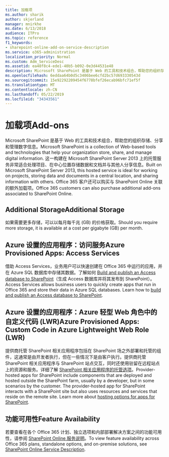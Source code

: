 ```yaml
---
title: 加载项
ms.author: sharik
author: skjerland
manager: mnirkhe
ms.date: 6/13/2018
audience: ITPro
ms.topic: reference
f1_keywords:
- sharepoint-online-add-on-service-description
ms.service: o365-administration
localization_priority: Normal
ms.custom: Adm_ServiceDesc
ms.assetid: ea48f8c4-ede1-40b5-b092-0e3d44531e48
description: Microsoft SharePoint 是基于 Web 的工具和技术组合，帮助您的组织存储、分享和管理数字信息。 这一构建在 Microsoft SharePoint Server 2013 上的托管服务非常适合处理项目、在中心位置存储数据和文档并与其他人分享信息。 Office 365 客户还可以购买与 SharePoint Online 关联的额外加载项。
ms.openlocfilehash: 6eddaa64b0d5c3406bee6cfd2bc57d693330543d
ms.sourcegitcommit: 15e92292209454f6778bfef26ecab96bfc71ef5f
ms.translationtype: MT
ms.contentlocale: zh-CN
ms.lasthandoff: 05/22/2019
ms.locfileid: "34343561"
---
```

# <a name="add-ons"></a><span data-ttu-id="4bcfc-105">加载项</span><span class="sxs-lookup"><span data-stu-id="4bcfc-105">Add-ons</span></span>

<span data-ttu-id="4bcfc-106">Microsoft SharePoint 是基于 Web 的工具和技术组合，帮助您的组织存储、分享和管理数字信息。</span><span class="sxs-lookup"><span data-stu-id="4bcfc-106">Microsoft SharePoint is a collection of Web-based tools and technologies that help your organization store, share, and manage digital information.</span></span> <span data-ttu-id="4bcfc-107">这一构建在 Microsoft SharePoint Server 2013 上的托管服务非常适合处理项目、在中心位置存储数据和文档并与其他人分享信息。</span><span class="sxs-lookup"><span data-stu-id="4bcfc-107">Built on Microsoft SharePoint Server 2013, this hosted service is ideal for working on projects, storing data and documents in a central location, and sharing information with others.</span></span> <span data-ttu-id="4bcfc-108">Office 365 客户还可以购买与 SharePoint Online 关联的额外加载项。</span><span class="sxs-lookup"><span data-stu-id="4bcfc-108">Office 365 customers can also purchase additional add-ons associated to SharePoint Online.</span></span>
  
## <a name="additional-storage"></a><span data-ttu-id="4bcfc-109">Additional Storage</span><span class="sxs-lookup"><span data-stu-id="4bcfc-109">Additional Storage</span></span>
<span data-ttu-id="4bcfc-110"><a name="bkmk_AdditionalStorage"> </a></span><span class="sxs-lookup"><span data-stu-id="4bcfc-110"></span></span>

<span data-ttu-id="4bcfc-111">如果需要更多存储，可以以每月每千兆 (GB) 的价格获取。</span><span class="sxs-lookup"><span data-stu-id="4bcfc-111">Should you require more storage, it is available at a cost per gigabyte (GB) per month.</span></span>
  
## <a name="azure-provisioned-apps-access-services"></a><span data-ttu-id="4bcfc-112">Azure 设置的应用程序：访问服务</span><span class="sxs-lookup"><span data-stu-id="4bcfc-112">Azure Provisioned Apps: Access Services</span></span>
<span data-ttu-id="4bcfc-113"><a name="bkmk_AzureProvisionedAppsAccessServices"> </a></span><span class="sxs-lookup"><span data-stu-id="4bcfc-113"></span></span>

<span data-ttu-id="4bcfc-p103">借助 Access Services，业务用户可以快速创建在 Office 365 中运行的应用，并在 Azure SQL 数据库中存储其数据。了解如何 [Build and publish an Access database to SharePoint](https://go.microsoft.com/fwlink/p/?LinkID=393754)（生成 Access 数据库并将其发布到 SharePoint）。</span><span class="sxs-lookup"><span data-stu-id="4bcfc-p103">Access Services allows business users to quickly create apps that run in Office 365 and store their data in Azure SQL databases. Learn how to [build and publish an Access database to SharePoint](https://go.microsoft.com/fwlink/p/?LinkID=393754).</span></span>
  
## <a name="azure-provisioned-apps-custom-code-in-azure-lightweight-web-role-lwr"></a><span data-ttu-id="4bcfc-116">Azure 设置的应用程序：Azure 轻型 Web 角色中的自定义代码 (LWR)</span><span class="sxs-lookup"><span data-stu-id="4bcfc-116">Azure Provisioned Apps: Custom Code in Azure Lightweight Web Role (LWR)</span></span>
<span data-ttu-id="4bcfc-117"><a name="bkmk_AzureProvisionedAppsCustomCodeinAzureLWR"> </a></span><span class="sxs-lookup"><span data-stu-id="4bcfc-117"></span></span>

<span data-ttu-id="4bcfc-p104">提供商托管 SharePoint 相关应用程序包括在 SharePoint 场之外部署和托管的组件，这通常是由开发者执行，但在一些情况下是由客户执行。提供商托管 SharePoint 相关应用程序与 SharePoint 站点交互，同时还使用驻留在远程站点上的资源和服务。详细了解 [SharePoint 相关应用程序的托管选项](https://go.microsoft.com/fwlink/?LinkId=271314)。</span><span class="sxs-lookup"><span data-stu-id="4bcfc-p104">Provider-hosted apps for SharePoint include components that are deployed and hosted outside the SharePoint farm, usually by a developer, but in some scenarios by the customer. The provider-hosted app for SharePoint interacts with a SharePoint site but also uses resources and services that reside on the remote site. Learn more about [hosting options for apps for SharePoint](https://go.microsoft.com/fwlink/?LinkId=271314).</span></span>
  
## <a name="feature-availability"></a><span data-ttu-id="4bcfc-121">功能可用性</span><span class="sxs-lookup"><span data-stu-id="4bcfc-121">Feature Availability</span></span>
<span data-ttu-id="4bcfc-122"><a name="bkmk_AzureProvisionedAppsCustomCodeinAzureLWR"> </a></span><span class="sxs-lookup"><span data-stu-id="4bcfc-122"></span></span>

<span data-ttu-id="4bcfc-123">若要查看在各个 Office 365 计划、独立选项和内部部署解决方案之间的功能可用性，请参阅 [SharePoint Online 服务说明](sharepoint-online-service-description.md)。</span><span class="sxs-lookup"><span data-stu-id="4bcfc-123">To view feature availability across Office 365 plans, standalone options, and on-premise solutions, see [SharePoint Online Service Description](sharepoint-online-service-description.md).</span></span>
  

